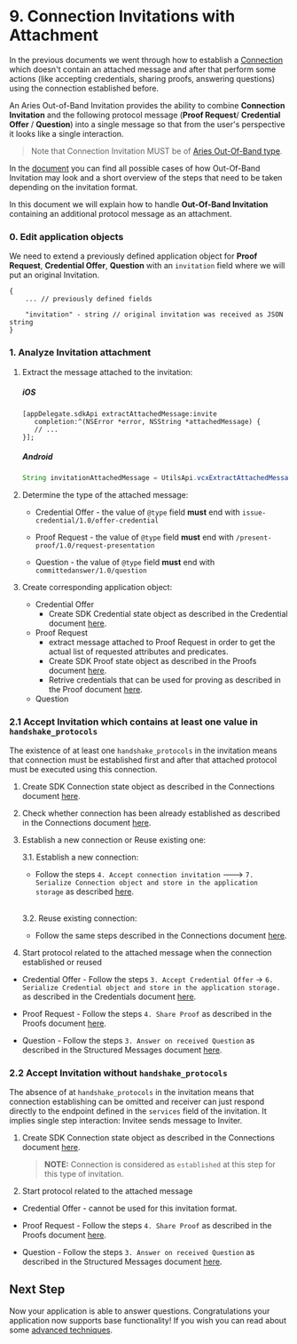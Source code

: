 # 9. Connection Invitations with Attachment

In the previous documents we went through how to establish a [Connection](./5.Connections.md) which doesn't contain an attached message and after that perform some actions (like accepting credentials, sharing proofs, answering questions) using the connection established before.

An Aries Out-of-Band Invitation provides the ability to combine **Connection Invitation** and the following protocol message (**Proof Request**/ **Credential Offer** / **Question**) into a single message so that from the user's perspective it looks like a single interaction.

> Note that Connection Invitation MUST be of [Aries Out-Of-Band type](./5.Connections.md#aries-out-of-band-invitation).


In the [document](./Out-of-Band.md) you can find all possible cases of how Out-Of-Band Invitation may look and a short overview of the steps that need to be taken depending on the invitation format.

In this document we will explain how to handle **Out-Of-Band Invitation** containing an additional protocol message as an attachment.

### 0. Edit application objects

We need to extend a previously defined application object for **Proof Request**, **Credential Offer**, **Question** with an `invitation` field where we will put an original Invitation.

```
{
    ... // previously defined fields 
    
    "invitation" - string // original invitation was received as JSON string
}
```

### 1. Analyze Invitation attachment

1. Extract the message attached to the invitation:
   ##### iOS
    ```objC
    [appDelegate.sdkApi extractAttachedMessage:invite
       completion:^(NSError *error, NSString *attachedMessage) {
       // ...
    }];
    ```

   ##### Android
    ```java
    String invitationAttachedMessage = UtilsApi.vcxExtractAttachedMessage(invite).get();
    ```

2. Determine the type of the attached message:
   * Credential Offer - the value of `@type` field **must** end with `issue-credential/1.0/offer-credential`
   
   * Proof Request - the value of `@type` field **must** end with `/present-proof/1.0/request-presentation`
   
    * Question - the value of `@type` field **must** end with `committedanswer/1.0/question`

3. Create corresponding application object:
   * Credential Offer 
     * Create SDK Credential state object as described in the Credential document [here](./6.Credentials.md#2-create-credential-state-object-using-received-credential-offer).
   * Proof Request
     * extract message attached to Proof Request in order to get the actual list of requested attributes and predicates.
     * Create SDK Proof state object as described in the Proofs document [here](./7.Proofs.md#2-create-proof-state-object-using-received-proof-request-message).
     * Retrive credentials that can be used for proving as described in the Proof document [here](./7.Proofs.md#3-retrieve-and-select-credentials-for-proof-request-filling).
   * Question
   
### 2.1 Accept Invitation which contains at least one value in `handshake_protocols`

The existence of at least one `handshake_protocols` in the invitation means that connection must be established first and after that attached protocol must be executed using this connection.

1. Create SDK Connection state object as described in the Connections document [here](./5.Connections.md#2-create-connection-state-object-using-received-invitation).


2. Check whether connection has been already established as described in the Connections document [here](./5.Connections.md#3-check-whether-connection-has-been-already-established).


3. Establish a new connection or Reuse existing one:

    3.1. Establish a new connection: 
    * Follow the steps `4. Accept connection invitation` ---> `7. Serialize Connection object and store in the application storage` as described [here](./5.Connections.md#4-accept-connection-invitation).<br><br>
    
    3.2. Reuse existing connection:
    * Follow the same steps described in the Connections document [here](./5.Connections.md#reusing-existing-connections).


4. Start protocol related to the attached message when the connection established or reused 

* Credential Offer - Follow the steps `3. Accept Credential Offer` -> `6. Serialize Credential object and store in the application storage.` as described in the Credentials document [here](./6.Credentials.md#3-accept-credential-offer).
  

* Proof Request - Follow the steps `4. Share Proof` as described in the Proofs document [here](./7.Proofs.md#4-share-proof).
  

* Question - Follow the steps `3. Answer on received Question` as described in the Structured Messages document [here](./8.StructuredMessages.md#answering-questions).

### 2.2 Accept Invitation without `handshake_protocols`

The absence of at `handshake_protocols` in the invitation means that connection establishing can be omitted and receiver can just respond directly to the endpoint defined in the `services` field of the invitation. It implies single step interaction: Invitee sends message to Inviter.

1. Create SDK Connection state object as described in the Connections document [here](./5.Connections.md#2-create-connection-state-object-using-received-invitation).

    > **NOTE:** Connection is considered as `established` at this step for this type of invitation.

2. Start protocol related to the attached message

* Credential Offer - cannot be used for this invitation format.


* Proof Request - Follow the steps `4. Share Proof` as described in the Proofs document [here](./7.Proofs.md#4-share-proof).


* Question - Follow the steps `3. Answer on received Question` as described in the Structured Messages document [here](./8.StructuredMessages.md#answering-questions).

## Next Step

Now your application is able to answer questions. Congratulations your application now supports base functionality!
If you wish you can read about some [advanced techniques](./Advanced.md).
